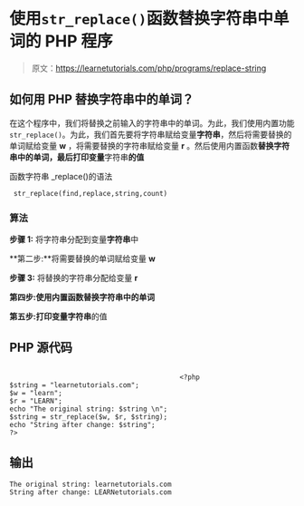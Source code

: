 # 使用`str_replace()`函数替换字符串中单词的 PHP 程序

> 原文：<https://learnetutorials.com/php/programs/replace-string>

## 如何用 PHP 替换字符串中的单词？

在这个程序中，我们将替换之前输入的字符串中的单词。为此，我们使用内置功能`str_replace()`。为此，我们首先要将字符串赋给变量**字符串**，然后将需要替换的单词赋给变量 **w** ，将需要替换的字符串赋给变量 **r** 。然后使用内置函数**替换字符串中的单词，最后打印变量**字符串**的值**

函数字符串 _replace()的语法

```
 str_replace(find,replace,string,count) 

```

### 算法

**步骤 1:** 将字符串分配到变量**字符串**中

**第二步:**将需要替换的单词赋给变量 **w**

**步骤 3:** 将替换的字符串分配给变量 **r**

**第四步:**使用内置函数**替换字符串中的单词**

**第五步:**打印变量**字符串**的值

## PHP 源代码

```

                                          <?php
$string = "learnetutorials.com";
$w = "learn";
$r = "LEARN";
echo "The original string: $string \n";
$string = str_replace($w, $r, $string);
echo "String after change: $string";
?>

```

## 输出

```
The original string: learnetutorials.com
String after change: LEARNetutorials.com
```